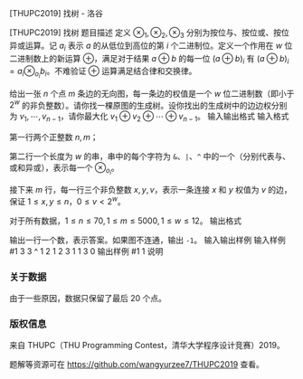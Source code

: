 



[THUPC2019] 找树 - 洛谷














[THUPC2019] 找树
题目描述
定义 $\otimes_1, \otimes_2, \otimes_3$ 分别为按位与、按位或、按位异或运算。记 $a_i$ 表示 $a$ 的从低位到高位的第 $i$ 个二进制位。定义一个作用在 $w$ 位二进制数上的新运算 $\oplus$，满足对于结果 $a\oplus b$ 的每一位 $(a\oplus b)_i$ 有 $(a\oplus b)_i = a_i \otimes_{o_i} b_i$。不难验证 $\oplus$ 运算满足结合律和交换律。

给出一张 $n$ 个点 $m$ 条边的无向图，每一条边的权值是一个 $w$ 位二进制数（即小于 $2^w$ 的非负整数）。请你找一棵原图的生成树。设你找出的生成树中的边边权分别为 $v_1,\cdots,v_{n-1}$，请你最大化 $v_1\oplus v_2\oplus\cdots\oplus v_{n-1}$。
输入输出格式
输入格式

第一行两个正整数 $n,m$；

第二行一个长度为 $w$ 的串，串中的每个字符为 `&`、`|`、`^`  中的一个（分别代表与、或和异或），表示每一个 $\otimes_{o_i}$。

接下来 $m$ 行，每一行三个非负整数 $x,y,v$，表示一条连接 $x$ 和 $y$ 权值为 $v$ 的边，保证 $1\leq x,y\leq n$，$0\le v < 2^w$。

对于所有数据，$1\le n\le 70,1\le m\le 5000,1\le w \le 12$。
输出格式

输出一行一个数，表示答案。如果图不连通，输出 `-1`。
输入输出样例
输入样例 #1
3 3
^
1 2 1
2 3 1
1 3 0
输出样例 #1
1
说明
### 关于数据

由于一些原因，数据只保留了最后 $20$ 个点。

### 版权信息

来自 THUPC（THU Programming Contest，清华大学程序设计竞赛）2019。

题解等资源可在 <https://github.com/wangyurzee7/THUPC2019> 查看。






